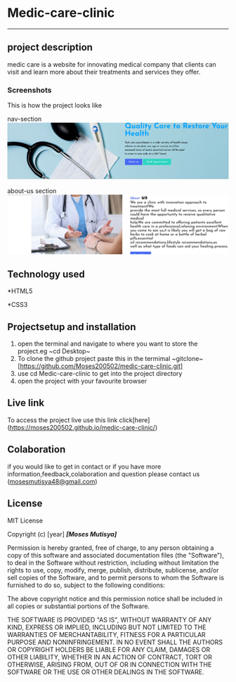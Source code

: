 # Medic-care-clinic 
---
## project description
medic care is a website for innovating medical company that clients can visit and learn more about their treatments and services they offer.
### Screenshots
This is how the project looks like

nav-section
![link](images/screenshots.png)

about-us section
![link](images/about-us.png)

## Technology used
*HTML5

*CSS3

## Projectsetup and installation
1. open the terminal and navigate to where you want to store the project.eg ~cd Desktop~
2. To clone the github project paste this in the termimal ~gitclone~ [https://github.com/Moses200502/medic-care-clinic.git]
3. use cd Medic-care-clinic to get into the project directory
4. open the project with your favourite browser

## Live link
To access the project live use this link click[here] (https://moses200502.github.io/medic-care-clinic/)

## Colaboration
if you would like to get in contact or if you have more information,feedback,colaboration and question please contact us (mosesmutisya48@gmail.com)

## License
MIT License

Copyright (c) [year] ***[Moses Mutisya]***

Permission is hereby granted, free of charge, to any person obtaining a copy
of this software and associated documentation files (the "Software"), to deal
in the Software without restriction, including without limitation the rights
to use, copy, modify, merge, publish, distribute, sublicense, and/or sell
copies of the Software, and to permit persons to whom the Software is
furnished to do so, subject to the following conditions:

The above copyright notice and this permission notice shall be included in all
copies or substantial portions of the Software.

THE SOFTWARE IS PROVIDED "AS IS", WITHOUT WARRANTY OF ANY KIND, EXPRESS OR
IMPLIED, INCLUDING BUT NOT LIMITED TO THE WARRANTIES OF MERCHANTABILITY,
FITNESS FOR A PARTICULAR PURPOSE AND NONINFRINGEMENT. IN NO EVENT SHALL THE
AUTHORS OR COPYRIGHT HOLDERS BE LIABLE FOR ANY CLAIM, DAMAGES OR OTHER
LIABILITY, WHETHER IN AN ACTION OF CONTRACT, TORT OR OTHERWISE, ARISING FROM,
OUT OF OR IN CONNECTION WITH THE SOFTWARE OR THE USE OR OTHER DEALINGS IN THE
SOFTWARE.